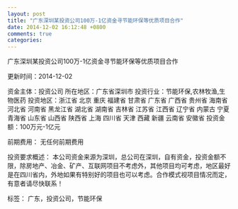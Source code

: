```yaml
---
layout: post
title: "广东深圳某投资公司100万-1亿资金寻节能环保等优质项目合作"
date: 2014-12-02 16:12:48 +0800
comments: true
categories: 
---
```

广东深圳某投资公司100万-1亿资金寻节能环保等优质项目合作



更新时间：2014-12-02

资金主体：投资公司
所在地区：广东省深圳市
投资行业：节能环保,农林牧渔,生物医药
投资地区：浙江省 北京 重庆 福建省 甘肃省 广东省 广西省 贵州省 海南省 河北省 河南省 黑龙江省 湖北省 湖南省 吉林省 江苏省 江西省 辽宁省 内蒙古 宁夏 青海省 山东省 山西省 陕西省 上海 四川省 天津 西藏 新疆 云南省 安徽省
投资金额：100万元-1亿元

前期费用：
无任何前期费用

投资要求概述：
本公司资金来源为深圳，总公司在深圳，自有资金，投资金额不限，除房地产、冶金、矿产、互联网项目不考虑外，其他项目均可考虑，地区最好是在四川省内，外地如果有特别好的项目也可以考虑。合作模式视项目情况而定，有意者请尽快联系！

标签：
广东，投资公司，节能环保

